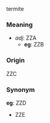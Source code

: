 termite
### Meaning
+ _adj_: ZZA
    + __eg__: ZZB

### Origin

ZZC

### Synonym

__eg__: ZZD

+ ZZE


